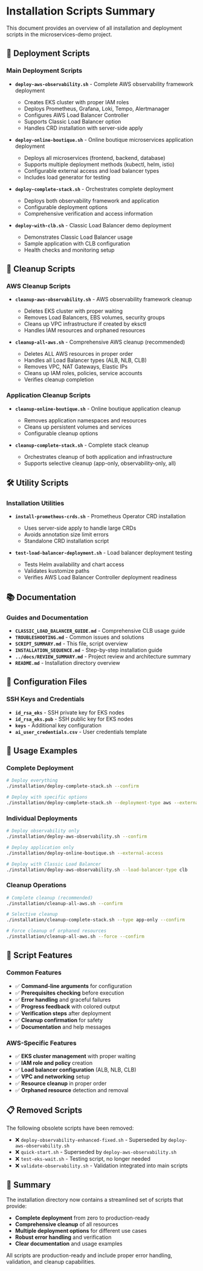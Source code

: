 # Installation Scripts Summary

This document provides an overview of all installation and deployment scripts in the microservices-demo project.

## 🚀 **Deployment Scripts**

### **Main Deployment Scripts**
- **`deploy-aws-observability.sh`** - Complete AWS observability framework deployment
  - Creates EKS cluster with proper IAM roles
  - Deploys Prometheus, Grafana, Loki, Tempo, Alertmanager
  - Configures AWS Load Balancer Controller
  - Supports Classic Load Balancer option
  - Handles CRD installation with server-side apply

- **`deploy-online-boutique.sh`** - Online boutique microservices application deployment
  - Deploys all microservices (frontend, backend, database)
  - Supports multiple deployment methods (kubectl, helm, istio)
  - Configurable external access and load balancer types
  - Includes load generator for testing

- **`deploy-complete-stack.sh`** - Orchestrates complete deployment
  - Deploys both observability framework and application
  - Configurable deployment options
  - Comprehensive verification and access information

- **`deploy-with-clb.sh`** - Classic Load Balancer demo deployment
  - Demonstrates Classic Load Balancer usage
  - Sample application with CLB configuration
  - Health checks and monitoring setup

## 🧹 **Cleanup Scripts**

### **AWS Cleanup Scripts**
- **`cleanup-aws-observability.sh`** - AWS observability framework cleanup
  - Deletes EKS cluster with proper waiting
  - Removes Load Balancers, EBS volumes, security groups
  - Cleans up VPC infrastructure if created by eksctl
  - Handles IAM resources and orphaned resources

- **`cleanup-all-aws.sh`** - Comprehensive AWS cleanup (recommended)
  - Deletes ALL AWS resources in proper order
  - Handles all Load Balancer types (ALB, NLB, CLB)
  - Removes VPC, NAT Gateways, Elastic IPs
  - Cleans up IAM roles, policies, service accounts
  - Verifies cleanup completion

### **Application Cleanup Scripts**
- **`cleanup-online-boutique.sh`** - Online boutique application cleanup
  - Removes application namespaces and resources
  - Cleans up persistent volumes and services
  - Configurable cleanup options

- **`cleanup-complete-stack.sh`** - Complete stack cleanup
  - Orchestrates cleanup of both application and infrastructure
  - Supports selective cleanup (app-only, observability-only, all)

## 🛠️ **Utility Scripts**

### **Installation Utilities**
- **`install-prometheus-crds.sh`** - Prometheus Operator CRD installation
  - Uses server-side apply to handle large CRDs
  - Avoids annotation size limit errors
  - Standalone CRD installation script

- **`test-load-balancer-deployment.sh`** - Load balancer deployment testing
  - Tests Helm availability and chart access
  - Validates kustomize paths
  - Verifies AWS Load Balancer Controller deployment readiness

## 📚 **Documentation**

### **Guides and Documentation**
- **`CLASSIC_LOAD_BALANCER_GUIDE.md`** - Comprehensive CLB usage guide
- **`TROUBLESHOOTING.md`** - Common issues and solutions
- **`SCRIPT_SUMMARY.md`** - This file, script overview
- **`INSTALLATION_SEQUENCE.md`** - Step-by-step installation guide
- **`../docs/REVIEW_SUMMARY.md`** - Project review and architecture summary
- **`README.md`** - Installation directory overview

## 🔑 **Configuration Files**

### **SSH Keys and Credentials**
- **`id_rsa_eks`** - SSH private key for EKS nodes
- **`id_rsa_eks.pub`** - SSH public key for EKS nodes
- **`keys`** - Additional key configuration
- **`ai_user_credentials.csv`** - User credentials template

## 🎯 **Usage Examples**

### **Complete Deployment**
```bash
# Deploy everything
./installation/deploy-complete-stack.sh --confirm

# Deploy with specific options
./installation/deploy-complete-stack.sh --deployment-type aws --external-access --enable-istio
```

### **Individual Deployments**
```bash
# Deploy observability only
./installation/deploy-aws-observability.sh --confirm

# Deploy application only
./installation/deploy-online-boutique.sh --external-access

# Deploy with Classic Load Balancer
./installation/deploy-aws-observability.sh --load-balancer-type clb
```

### **Cleanup Operations**
```bash
# Complete cleanup (recommended)
./installation/cleanup-all-aws.sh --confirm

# Selective cleanup
./installation/cleanup-complete-stack.sh --type app-only --confirm

# Force cleanup of orphaned resources
./installation/cleanup-all-aws.sh --force --confirm
```

## 🔧 **Script Features**

### **Common Features**
- ✅ **Command-line arguments** for configuration
- ✅ **Prerequisites checking** before execution
- ✅ **Error handling** and graceful failures
- ✅ **Progress feedback** with colored output
- ✅ **Verification steps** after deployment
- ✅ **Cleanup confirmation** for safety
- ✅ **Documentation** and help messages

### **AWS-Specific Features**
- ✅ **EKS cluster management** with proper waiting
- ✅ **IAM role and policy** creation
- ✅ **Load balancer configuration** (ALB, NLB, CLB)
- ✅ **VPC and networking** setup
- ✅ **Resource cleanup** in proper order
- ✅ **Orphaned resource** detection and removal

## 📋 **Removed Scripts**

The following obsolete scripts have been removed:
- ❌ `deploy-observability-enhanced-fixed.sh` - Superseded by `deploy-aws-observability.sh`
- ❌ `quick-start.sh` - Superseded by `deploy-aws-observability.sh`
- ❌ `test-eks-wait.sh` - Testing script, no longer needed
- ❌ `validate-observability.sh` - Validation integrated into main scripts

## 🎉 **Summary**

The installation directory now contains a streamlined set of scripts that provide:
- **Complete deployment** from zero to production-ready
- **Comprehensive cleanup** of all resources
- **Multiple deployment options** for different use cases
- **Robust error handling** and verification
- **Clear documentation** and usage examples

All scripts are production-ready and include proper error handling, validation, and cleanup capabilities.